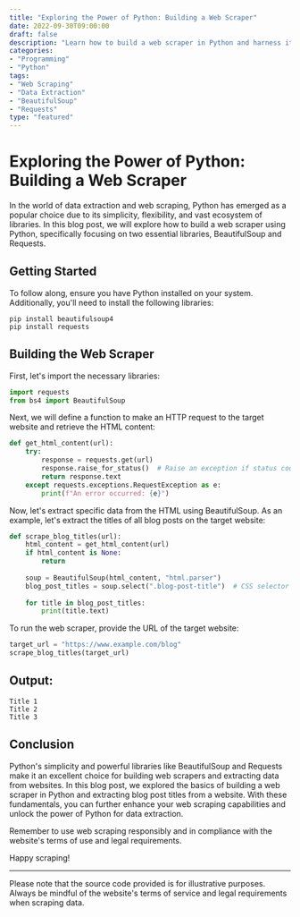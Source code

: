 ```yaml
---
title: "Exploring the Power of Python: Building a Web Scraper"
date: 2022-09-30T09:00:00
draft: false
description: "Learn how to build a web scraper in Python and harness its power for data extraction."
categories:
- "Programming"
- "Python"
tags:
- "Web Scraping"
- "Data Extraction"
- "BeautifulSoup"
- "Requests"
type: "featured"
---
```


# Exploring the Power of Python: Building a Web Scraper

In the world of data extraction and web scraping, Python has emerged as a popular choice due to its simplicity, flexibility, and vast ecosystem of libraries. In this blog post, we will explore how to build a web scraper using Python, specifically focusing on two essential libraries, BeautifulSoup and Requests.

## Getting Started

To follow along, ensure you have Python installed on your system. Additionally, you'll need to install the following libraries:

```shell
pip install beautifulsoup4
pip install requests
```

## Building the Web Scraper

First, let's import the necessary libraries:

```python
import requests
from bs4 import BeautifulSoup
```

Next, we will define a function to make an HTTP request to the target website and retrieve the HTML content:

```python
def get_html_content(url):
    try:
        response = requests.get(url)
        response.raise_for_status()  # Raise an exception if status code is not 200
        return response.text
    except requests.exceptions.RequestException as e:
        print(f"An error occurred: {e}")
```

Now, let's extract specific data from the HTML using BeautifulSoup. As an example, let's extract the titles of all blog posts on the target website:

```python
def scrape_blog_titles(url):
    html_content = get_html_content(url)
    if html_content is None:
        return
    
    soup = BeautifulSoup(html_content, "html.parser")
    blog_post_titles = soup.select(".blog-post-title")  # CSS selector for the blog post titles
    
    for title in blog_post_titles:
        print(title.text)
```

To run the web scraper, provide the URL of the target website:

```python
target_url = "https://www.example.com/blog"
scrape_blog_titles(target_url)
```

## Output:

```
Title 1
Title 2
Title 3
```

## Conclusion

Python's simplicity and powerful libraries like BeautifulSoup and Requests make it an excellent choice for building web scrapers and extracting data from websites. In this blog post, we explored the basics of building a web scraper in Python and extracting blog post titles from a website. With these fundamentals, you can further enhance your web scraping capabilities and unlock the power of Python for data extraction.

Remember to use web scraping responsibly and in compliance with the website's terms of use and legal requirements.

Happy scraping!

---

Please note that the source code provided is for illustrative purposes. Always be mindful of the website's terms of service and legal requirements when scraping data.
